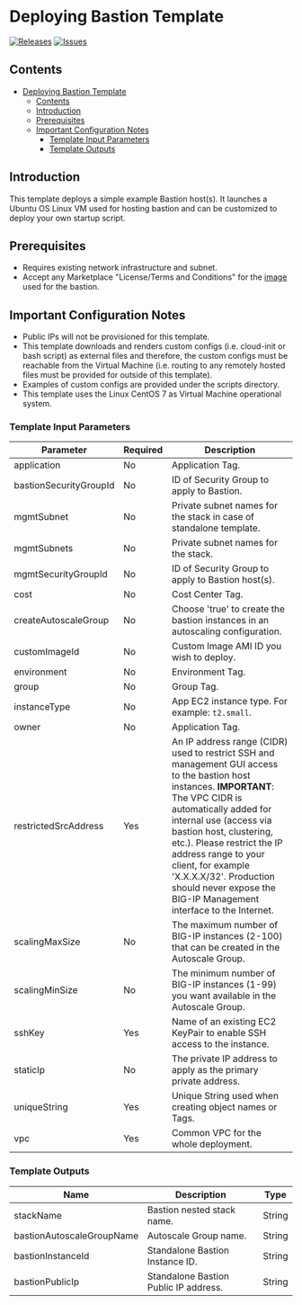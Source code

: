 
# Deploying Bastion Template

[![Releases](https://img.shields.io/github/release/f5networks/f5-aws-cloudformation-v2.svg)](https://github.com/f5networks/f5-aws-cloudformation-v2/releases)
[![Issues](https://img.shields.io/github/issues/f5networks/f5-aws-cloudformation-v2.svg)](https://github.com/f5networks/f5-aws-cloudformation-v2/issues)

## Contents

- [Deploying Bastion Template](#deploying-bastion-template)
  - [Contents](#contents)
  - [Introduction](#introduction)
  - [Prerequisites](#prerequisites)
  - [Important Configuration Notes](#important-configuration-notes)
    - [Template Input Parameters](#template-input-parameters)
    - [Template Outputs](#template-outputs)

## Introduction

This template deploys a simple example Bastion host(s). It launches a Ubuntu OS Linux VM used for hosting bastion and can be customized to deploy your own startup script.


## Prerequisites

- Requires existing network infrastructure and subnet.
- Accept any Marketplace "License/Terms and Conditions" for the [image](https://aws.amazon.com/marketplace/pp/B00O7WM7QW) used for the bastion.

## Important Configuration Notes

- Public IPs will not be provisioned for this template.
- This template downloads and renders custom configs (i.e. cloud-init or bash script) as external files and therefore, the custom configs must be reachable from the Virtual Machine (i.e. routing to any remotely hosted files must be provided for outside of this template).
- Examples of custom configs are provided under the scripts directory.
- This template uses the Linux CentOS 7 as Virtual Machine operational system.


### Template Input Parameters

| Parameter | Required | Description |
| --- | --- | --- |
| application | No | Application Tag. |
| bastionSecurityGroupId | No | ID of Security Group to apply to Bastion. |
| mgmtSubnet | No | Private subnet names for the stack in case of standalone template. |
| mgmtSubnets | No | Private subnet names for the stack. |
| mgmtSecurityGroupId | No | ID of Security Group to apply to Bastion host(s). |
| cost | No | Cost Center Tag. |
| createAutoscaleGroup | No | Choose 'true' to create the bastion instances in an autoscaling configuration. |
| customImageId | No | Custom Image AMI ID you wish to deploy. |
| environment | No | Environment Tag. |
| group | No | Group Tag. |
| instanceType | No | App EC2 instance type. For example: `t2.small`. |
| owner | No | Application Tag. |
| restrictedSrcAddress | Yes | An IP address range (CIDR) used to restrict SSH and management GUI access to the bastion host instances. **IMPORTANT**: The VPC CIDR is automatically added for internal use (access via bastion host, clustering, etc.). Please restrict the IP address range to your client, for example 'X.X.X.X/32'. Production should never expose the BIG-IP Management interface to the Internet. |
| scalingMaxSize | No | The maximum number of BIG-IP instances (2-100) that can be created in the Autoscale Group. |
| scalingMinSize | No | The minimum number of BIG-IP instances (1-99) you want available in the Autoscale Group. |
| sshKey | Yes | Name of an existing EC2 KeyPair to enable SSH access to the instance. |
| staticIp | No | The private IP address to apply as the primary private address. |
| uniqueString | Yes | Unique String used when creating object names or Tags. |
| vpc | Yes | Common VPC for the whole deployment. |

### Template Outputs

| Name | Description | Type |
| --- | --- | --- |
| stackName | Bastion nested stack name. | String |
| bastionAutoscaleGroupName | Autoscale Group name. | String |
| bastionInstanceId | Standalone Bastion Instance ID. | String |
| bastionPublicIp | Standalone Bastion Public IP address. | String |
